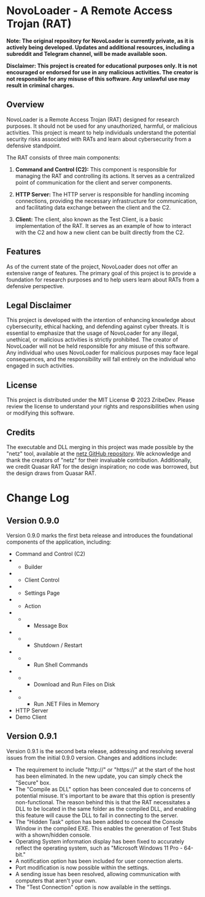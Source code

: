 # NovoLoader - A Remote Access Trojan (RAT)

**Note: The original repository for NovoLoader is currently private, as it is actively being developed. Updates and additional resources, including a subreddit and Telegram channel, will be made available soon.**

**Disclaimer: This project is created for educational purposes only. It is not encouraged or endorsed for use in any malicious activities. The creator is not responsible for any misuse of this software. Any unlawful use may result in criminal charges.**

## Overview

NovoLoader is a Remote Access Trojan (RAT) designed for research purposes. It should not be used for any unauthorized, harmful, or malicious activities. This project is meant to help individuals understand the potential security risks associated with RATs and learn about cybersecurity from a defensive standpoint.

The RAT consists of three main components:

1. **Command and Control (C2):** This component is responsible for managing the RAT and controlling its actions. It serves as a centralized point of communication for the client and server components.

2. **HTTP Server:** The HTTP server is responsible for handling incoming connections, providing the necessary infrastructure for communication, and facilitating data exchange between the client and the C2.

3. **Client:** The client, also known as the Test Client, is a basic implementation of the RAT. It serves as an example of how to interact with the C2 and how a new client can be built directly from the C2.

## Features

As of the current state of the project, NovoLoader does not offer an extensive range of features. The primary goal of this project is to provide a foundation for research purposes and to help users learn about RATs from a defensive perspective.

## Legal Disclaimer

This project is developed with the intention of enhancing knowledge about cybersecurity, ethical hacking, and defending against cyber threats. It is essential to emphasize that the usage of NovoLoader for any illegal, unethical, or malicious activities is strictly prohibited. The creator of NovoLoader will not be held responsible for any misuse of this software. Any individual who uses NovoLoader for malicious purposes may face legal consequences, and the responsibility will fall entirely on the individual who engaged in such activities.

## License

This project is distributed under the MIT License © 2023 ZribeDev. Please review the license to understand your rights and responsibilities when using or modifying this software.

## Credits

The executable and DLL merging in this project was made possible by the "netz" tool, available at the [netz GitHub repository](https://github.com/madebits/msnet-netz-compressor). We acknowledge and thank the creators of "netz" for their invaluable contribution. Additionally, we credit Quasar RAT for the design inspiration; no code was borrowed, but the design draws from Quasar RAT.

# Change Log
## Version 0.9.0
Version 0.9.0 marks the first beta release and introduces the foundational components of the application, including:
* Command and Control (C2)
* * Builder
* * Client Control
* * Settings Page
* * Action
* * * Message Box
* * * Shutdown / Restart
* * * Run Shell Commands
* * * Download and Run Files on Disk
* * * Run .NET Files in Memory
* HTTP Server
* Demo Client

## Version 0.9.1
Version 0.9.1 is the second beta release, addressing and resolving several issues from the initial 0.9.0 version. Changes and additions include:
* The requirement to include "http://" or "https://" at the start of the host has been eliminated. In the new update, you can simply check the "Secure" box.
* The "Compile as DLL" option has been concealed due to concerns of potential misuse. It's important to be aware that this option is presently non-functional. The reason behind this is that the RAT necessitates a DLL to be located in the same folder as the compiled DLL, and enabling this feature will cause the DLL to fail in connecting to the server.
* The "Hidden Task" option has been added to conceal the Console Window in the compiled EXE. This enables the generation of Test Stubs with a shown/hidden console.
* Operating System information display has been fixed to accurately reflect the operating system, such as "Microsoft Windows 11 Pro - 64-bit."
* A notification option has been included for user connection alerts.
* Port modification is now possible within the settings.
* A sending issue has been resolved, allowing communication with computers that aren't your own.
* The "Test Connection" option is now available in the settings.

